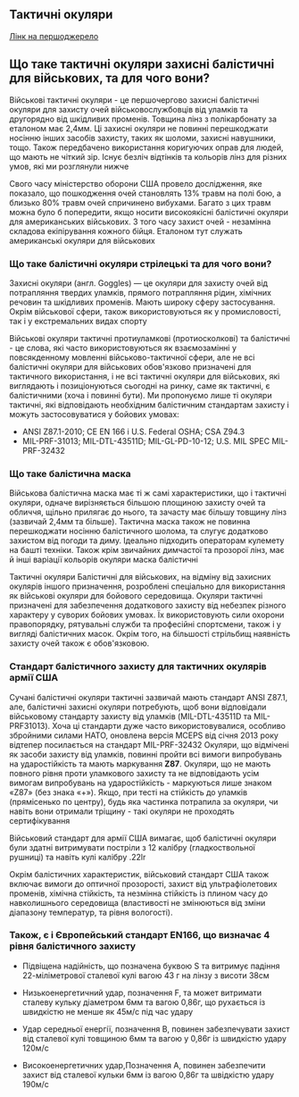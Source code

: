 ## Тактичні окуляри

[Лінк на першоджерело](https://tacticalgear.ua/catalog/ballisticheskie_ochki)

## Що таке тактичні окуляри захисні балістичні для військових, та для чого вони?
Військові тактичні окуляри - це першочергово захисні балістичні окуляри для захисту очей військовослужбовців від уламків та другорядно від шкідливих променів. Товщина лінз з полікарбонату за еталоном має 2,4мм. Ці захисні окуляри не повинні перешкоджати носінню інших засобів захисту, таких як шоломи, захисні навушники, тощо. Також передбачено використання коригуючих оправ для людей, що мають не чіткий зір. Існує безліч відтінків та кольорів лінз для різних умов, які ми розглянули нижче

Свого часу міністерство оборони США провело дослідження, яке показало, що пошкодження очей становлять 13% травм на полі бою, а близько 80% травм очей спричинено вибухами.  Багато з цих травм можна було б попередити, якщо носити високоякісні балістичні окуляри для американських військових. З того часу захист очей - незамінна складова екіпірування кожного бійця. Еталоном тут служать американські окуляри для військових

### Що таке балістичні окуляри стрілецькі та для чого вони?
Захисні окуляри (англ. Goggles) — це окуляри для захисту очей від потрапляння твердих уламків, прямого потрапляння рідин, хімічних речовин та шкідливих променів. Мають широку сферу застосування. Окрім військової сфери, також використовуються як у промисловості, так і у екстремальних видах спорту

Військові окуляри тактичні протиуламкові (протиосколкові) та балістичні - це слова, які часто використовуються як взаємозамінні у повсякденному мовленні військово-тактичної сфери, але не всі балістичні окуляри для військових обов'язково призначені для тактичного використання, і не всі тактичні окуляри для військових, які виглядають і позиціонуються сьогодні на ринку, саме як тактичні, є балістичними (хоча і повинні бути). Ми пропонуємо лише ті окуляри тактичні, які відповідають необхідним балістичним стандартам захисту і можуть застосовуватися у бойових умовах:

- ANSI Z87.1-2010; CE EN 166 і U.S. Federal OSHA; CSA Z94.3
- MIL-PRF-31013; MIL-DTL-43511D; MIL-GL-PD-10-12; U.S. MIL SPEC MIL-PRF-32432

### Що таке балістична маска
Військова балістична маска має ті ж самі характеристики, що і тактичні окуляри, одначе вирізняється більшою площиною захисту очей та обличчя, щільно прилягає до нього, та зачасту має більшу товщину лінз (зазвичай 2,4мм та більше). Тактична маска також не повинна перешкоджати носінню балістичного шолома, та слугує додатково захистом від погоди та диму. Ідеально підходить операторам кулемету на башті техніки. Також крім звичайних димчастої та прозорої лінз, має й інші варіації кольорів окуляри маска балістичні

Тактичні окуляри Балістичні для військових, на відміну від захисних окулярів іншого призначення, розроблені спеціально для використання як військові окуляри для бойового середовища. Окуляри тактичні призначені для забезпечення додаткового захисту від небезпек різного характеру у суворих бойових умовах. Їх використовують сили охорони правопорядку, рятувальні служби та професійні спортсмени, також і у вигляді балістичних масок. Окрім того, на більшості стрільбищ наявність захисту очей також є обов'язковою.
### Стандарт балістичного захисту для тактичних окулярів армії США
Сучані балістичні окуляри тактичні зазвичай мають стандарт ANSI Z87.1, але, балістичні захисні окуляри потребують, щоб вони відповідали військовому стандарту захисту від уламків (MIL-DTL-43511D та MIL- PRF31013). Хоча ці стандарти дуже часто використовувалися, особливо збройними силами НАТО, оновлена версія MCEPS від січня 2013 року відтепер посилається на стандарт MIL-PRF-32432
Окуляри, що відмічені як засоби захисту від уламків, повинні пройти всі вимоги випробувань на ударостійкість та мають маркування **Z87**. Окуляри, що не мають повного рівня проти уламкового захисту та не відповідають усім вимогам випробувань на ударостійкість - маркуються лише знаком «Z87» (без знака «+»). Якщо, при тесті на стійкість до уламків (прямісенько по центру), будь яка частинка потрапила за окуляри, чи навіть вони отримали тріщину - такі окуляри не проходять сертифікування

Військовий стандарт для армії США вимагає, щоб балістичні окуляри були здатні витримувати постріли з 12 калібру (гладкоствольної рушниці) та навіть кулі калібру .22lr

Окрім балістичних характеристик, військовий стандарт США також включає вимоги до оптичної прозорості, захист від ультрафіолетових променів, хімічна стійкість, та незмінна стійкість із плином часу до навколишнього середовища (властивості не змінюються від зміни діапазону температур, та рівня вологості).

### Також, є і Європейський стандарт EN166, що визначає 4 рівня балістичного захисту
- Підвіщена надійність, що позначена буквою S та витримує падіння 22-міліметрової сталевої кулі вагою 43 г на лінзу з висоти 38см

- Низькоенергетичний удар, позначення F, та может витримати сталеву кульку діаметром 6мм та вагою 0,86г, що рухається із швидкістю не менше як 45м/с під час удару

- Удар середньої енергії, позначення B, повинен забезпечувати захист від сталевої кулі товщиною 6мм та вагою у 0,86г із швидкістю удару 120м/с

- Високоенергетичних удар,Позначення A, повинен забезпечити захист від сталевої кульки 6мм із вагою 0,86г та швідкістю удару 190м/с
